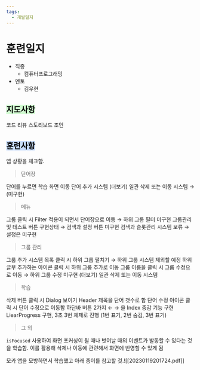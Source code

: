 ```yaml
---
tags:
  - 개발일지
---
```

# 훈련일지

- 직종
	- 컴퓨터프로그래밍
- 멘토
	- 김우현
## <mark style="background: #BBFABBA6;">지도사항</mark>

코드 리뷰
스토리보드 조언

## <mark style="background: #ADCCFFA6;">훈련사항</mark>

앱 상황을 체크함.

> 단어장

단어를 누르면 학습 화면 이동
단어 추가 시스템
(더보기) 일관 삭제 또는 이동 시스템 → (미구현)

> 메뉴

그룹 클릭 시 Filter 적용이 되면서 단어장으로 이동 → 하위 그룹 필터 미구현
그룹관리 및 테스트 버튼 구현상태 → 검색과 설정 버튼 미구현
검색과 슬롯관리 시스템 보류 → 설정은 미구현

> 그룹 관리

그룹 추가 시스템
목록 클릭 시 하위 그룹 펼치기 → 하위 그룹 시스템 제외할 예정
하위 글부 추가하는 아이콘 클릭 시 하위 그룹 추가로 이동
그룹 이름을 클릭 시 그룹 수정으로 이동 → 하위 그룹 수정 미구현
(더보기) 일관 삭제 또는 이동 시스템

> 학습

삭제 버튼 클릭 시 Dialog 보이기
Header 제목을 단어 갯수로 함
단어 수정 아이콘 클릭 시 단어 수정으로 이동함
하단바 버튼 2가지 ← → 을 Index 증감 기능 구현
LiearProgress 구현, 3초 3번 체제로 진행 (1번 표기, 2번 숨김, 3번 표기)

> 그 외

`isFocused` 사용하여 화면 포커싱이 될 때나 벗어날 때의 이벤트가 발동할 수 있다는 것을 학습함.
이를 활용해 삭제나 이동에 관련해서 화면에 반영할 수 있게 됨

모카 앱을 모방하면서 학습했고 아래 종이를 참고할 것.![[20230119201724.pdf]]